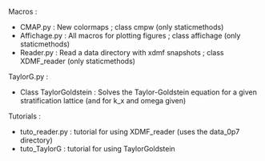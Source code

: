 Macros :
 - CMAP.py : New colormaps ; class cmpw (only staticmethods)
 - Affichage.py : All macros for plotting figures ; class affichage (only staticmethods)
 - Reader.py : Read a data directory with xdmf snapshots ; class XDMF_reader  (only staticmethods)

TaylorG.py :
 - Class TaylorGoldstein : Solves the Taylor-Goldstein equation for a given stratification lattice (and for k_x and omega given)

Tutorials :
 - tuto_reader.py : tutorial for using XDMF_reader (uses the data_0p7 directory)
 - tuto_TaylorG : tutorial for using TaylorGoldstein
